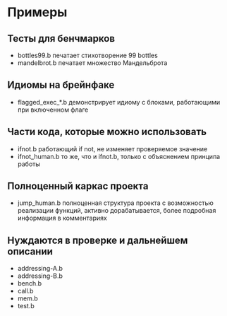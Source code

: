 # Примеры

## Тесты для бенчмарков
- bottles99.b печатает стихотворение 99 bottles
- mandelbrot.b печатает множество Мандельброта

## Идиомы на брейнфаке
- flagged_exec_*.b демонстрирует идиому с блоками, работающими при включенном флаге

## Части кода, которые можно использовать
- ifnot.b работающий if not, не изменяет проверяемое значение
- ifnot_human.b то же, что и ifnot.b, только с объяснением принципа работы

## Полноценный каркас проекта
- jump_human.b полноценная структура проекта с возможностью реализации функций, активно дорабатывается, более подробная информация в комментариях

## Нуждаются в проверке и дальнейшем описании
- addressing-A.b
- addressing-B.b
- bench.b
- call.b
- mem.b
- test.b